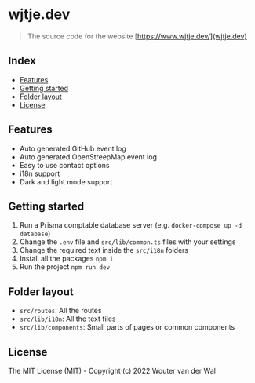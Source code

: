 # wjtje.dev <!-- omit in toc -->

> The source code for the website [https://www.wjtje.dev/](wjtje.dev)

## Index <!-- omit in toc -->

- [Features](#features)
- [Getting started](#getting-started)
- [Folder layout](#folder-layout)
- [License](#license)

## Features

- Auto generated GitHub event log
- Auto generated OpenStreepMap event log
- Easy to use contact options
- i18n support
- Dark and light mode support

## Getting started

1. Run a Prisma comptable database server (e.g. `docker-compose up -d database`)
2. Change the `.env` file and `src/lib/common.ts` files with your settings
3. Change the required text inside the `src/i18n` folders
4. Install all the packages `npm i`
5. Run the project `npm run dev`

## Folder layout

- `src/routes`: All the routes
- `src/lib/i18n`: All the text files
- `src/lib/components`: Small parts of pages or common components

## License

The MIT License (MIT) - Copyright (c) 2022 Wouter van der Wal
